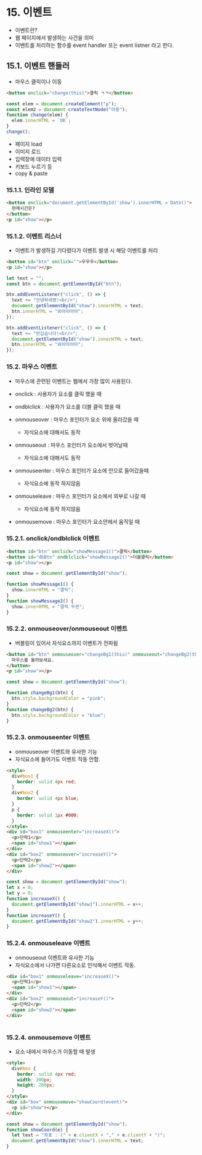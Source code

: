 # 15. 이벤트

- 이벤트란?
- 웹 페이지에서 발생하는 사건을 의미
- 이벤트를 처리하는 함수를 event handler 또는 event listner 라고 한다.

## 15.1. 이벤트 핸들러

- 마우스 클릭이나 이동

```html
<button onclick="change(this)">클릭 ㄱㄱ</button>
```

```js
const elem = document.createElement("p");
const elem2 = document.createTextNode("야옹");
function change(elem) {
  elem.innerHTML = `OK`;
}
change();
```

- 페이지 load
- 이미지 로드
- 입력창에 데이터 입력
- 키보드 누르기 등
- copy & paste

### 15.1.1. 인라인 모델

```html
<button onclick="document.getElementById('show').innerHTML = Date()">
  현재시간은?
</button>
<p id="show"></p>
```

### 15.1.2. 이벤트 리스너

- 이벤트가 발생하길 기다렸다가 이벤트 발생 시 해당 이벤트를 처리

```html
<button id="btn" onclick="">우우우</button>
<p id="show"></p>
```

```js
let text = "";
const btn = document.getElementById("btn");

btn.addEventListener("click", () => {
  text += "안녕하세영!<br/>";
  document.getElementById("show").innerHTML = text;
  btn.innerHTML = "와아아아아";
});

btn.addEventListener("click", () => {
  text += "반갑습니다!<br/>";
  document.getElementById("show").innerHTML = text;
  btn.innerHTML = "와아아아아";
});
```

### 15.2. 마우스 이벤트

- 마우스에 관련된 이벤트는 웹에서 가장 많이 사용된다.

- onclick : 사용자가 요소를 클릭 했을 때
- ondblclick : 사용자가 요소를 더블 클릭 했을 때
- onmouseover : 마우스 포인터가 요소 위에 올라갔을 때
  - 자식요소에 대해서도 동작
- onmouseout : 마우스 포인터가 요소에서 벗어날때
  - 자식요소에 대해서도 동작
- onmouseenter : 마우스 포인터가 요소에 안으로 들어갔을때
  - 자식요소에 동작 하지않음
- onmouseleave : 마우스 포인터가 요소에서 외부로 나갈 때
  - 자식요소에 동작 하지않음
- onmousemove : 마우스 포인터가 요소안에서 움직일 때

### 15.2.1. onclick/ondblclick 이벤트

```html
<button id="btn" onclick="showMessage1()">클릭</button>
<button id="dbBtn" ondblclick="showMessage2()">더블클릭</button>
<p id="show"></p>
```

```js
const show = document.getElementById("show");

function showMessage1() {
  show.innerHTML = "클릭";
}
function showMessage2() {
  show.innerHTML = "클릭 두번";
}
```

### 15.2.2. onmouseover/onmouseout 이벤트

- 버블링이 있어서 자식요소까지 이벤트가 전파됨

```html
<button id="btn" onmouseover="changeBg1(this)" onmouseout="changeBg2(this)">
  마우스를 올려보세요.
</button>
<p id="show"></p>
```

```js
const show = document.getElementById("show");

function changeBg1(btn) {
  btn.style.backgroundColor = "pink";
}
function changeBg2(btn) {
  btn.style.backgroundColor = "blue";
}
```

### 15.2.3. onmouseenter 이벤트

- onmouseover 이벤트와 유사한 기능
- 자식요소에 들어가도 이벤트 작동 안함.

```html
<style>
  div#box1 {
    border: solid 4px red;
  }
  div#box2 {
    border: solid 4px blue;
  }
  p {
    border: solid 1px #000;
  }
</style>
<div id="box1" onmouseenter="increaseX()">
  <p>단락1</p>
  <span id="show1"></span>
</div>
<div id="box2" onmouseover="increaseY()">
  <p>단락2</p>
  <span id="show2"></span>
</div>
```

```js
const show = document.getElementById("show");
let x = 0;
let y = 0;
function increaseX() {
  document.getElementById("show1").innerHTML = x++;
}
function increaseY() {
  document.getElementById("show2").innerHTML = y++;
}
```

### 15.2.4. onmouseleave 이벤트

- onmouseout 이벤트와 유사한 기능
- 자식요소에서 나가면 다른요소로 인식해서 이벤트 작동.

```html
<div id="box1" onmouseleave="increaseX()">
  <p>단락1</p>
  <span id="show1"></span>
</div>
<div id="box2" onmouseout="increaseY()">
  <p>단락2</p>
  <span id="show2"></span>
</div>
```

```js

```

### 15.2.4. onmousemove 이벤트

- 요소 내에서 마우스가 이동할 때 발생

```html
<style>
  div#box {
    border: solid 4px red;
    width: 300px;
    height: 200px;
  }
</style>
<div id="box" onmousemove="showCoord(event)">
  <p id="show"></p>
</div>
```

```js
const show = document.getElementById("show");
function showCoord(e) {
  let text = "좌표 : (" + e.clientX + "," + e.clientY + ")";
  document.getElementById("show").innerHTML = text;
}
```
